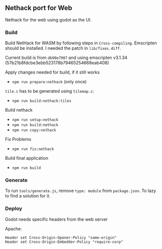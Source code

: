 ## Nethack port for Web

Nethack for the web using godot as the UI.

### Build

Build NetHack for WASM by following steps in `Cross-compiling`.
Emscripten should be installed. I needed the patch in `lib/fixes.diff`.

Current build is from `db90e7907` and using emscripten v3.1.34 (57b21b8fdcbe3ebb523178b79465254668eab408)

Apply changes needed for build, if it still works

- `npm run prepare:nethack` (only once)

`tile.c` has to be generated using `tilemap.c`:

- `npm run build:nethack:tiles`

Build nethack

- `npm run setup:nethack`
- `npm run build:nethack`
- `npm run copy:nethack`

Fix Problems

- `npm run fix:nethack`

Build final application

- `npm run build`

### Generate

To run `tools/generate.js`, remove `type: module` from `package.json`. To lazy to find a solution for it.

### Deploy

Godot needs specific headers from the web server

Apache:

```
Header set Cross-Origin-Opener-Policy "same-origin"
Header set Cross-Origin-Embedder-Policy "require-corp"
```
